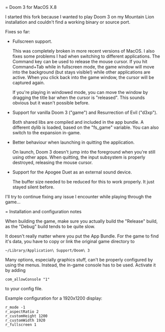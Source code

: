 = Doom 3 for MacOS X.8

I started this fork because I wanted to play Doom 3 on my Mountain Lion installation and couldn't
find a working binary or source port.

Fixes so far:

- Fullscreen support.

  This was completely broken in more recent versions of MacOS. I also fixes some problems I had
  when switching to different applications. The Command key can be used to release the mouse cursor.
  If you hit Command+Tab while in fullscreen mode, the game window will move into the background
  (but stays visible!) while other applications are active. When you click back into the game window,
  the cursor will be captured again.

  If you're playing in windowed mode, you can move the window by dragging the title bar when the
  cursor is "released". This sounds obvious but it wasn't possible before.

- Support for vanilla Doom 3 ("game") and Resurrection of Evil ("d3xp").

  Both shared libs are compiled and included in the app bundle. A different dylib is loaded, based on
  the "fs_game" variable. You can also switch to the expansion in-game.

- Better behaviour when launching in quitting the application.

  On launch, Doom 3 doesn't jump into the foreground when you're still using other apps. When quitting,
  the input subsystem is properly destroyed, releasing the mouse cursor.

- Support for the Apogee Duet as an external sound device.

  The buffer size needed to be reduced for this to work properly. It just stayed silent before.

I'll try to continue fixing any issue I encounter while playing through the game...

= Installation and configuration notes

When building the game, make sure you actually build the "Release" build, as the "Debug" build tends
to be quite slow.

It doesn't really matter where you put the App Bundle. For the game to find it's data, you have to
copy or link the original game directory to

    ~/Library/Application\ Support/Doom\ 3

Many options, especially graphics stuff, can't be properly configured by using the menus. Instead,
the in-game console has to be used. Activate it by adding

    com_allowConsole "1"

to your config file.

Example configuration for a 1920x1200 display:

    r_mode -1
    r_aspectRatio 2
    r_customHeight 1200
    r_customWidth 1920
    r_fullscreen 1
    
